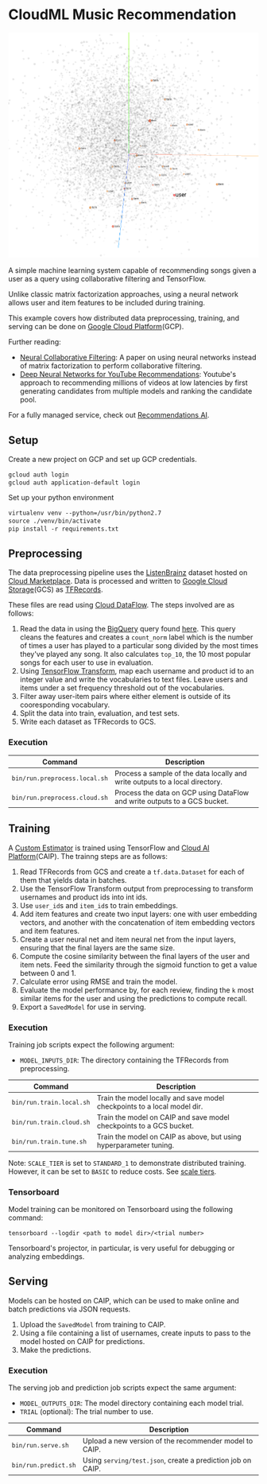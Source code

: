 # CloudML Music Recommendation
![Tensorboard projector showing close items to a user.](img/projector.png)

A simple machine learning system capable of recommending songs given a user as a query
using collaborative filtering and TensorFlow.

Unlike classic matrix factorization approaches, using a neural network allows
user and item features to be included during training. 

This example covers how distributed data preprocessing, training, and serving
can be done on [Google Cloud Platform](https://cloud.google.com/)(GCP).

Further reading:
  - [Neural Collaborative Filtering](https://arxiv.org/abs/1708.05031): A paper
    on using neural networks instead of matrix factorization to perform
    collaborative filtering.
  - [Deep Neural Networks for YouTube Recommendations](https://ai.google/research/pubs/pub45530):
    Youtube's approach to recommending millions of videos at low latencies by
    first generating candidates from multiple models and ranking the candidate
    pool.

For a fully managed service, check out [Recommendations
AI](https://cloud.google.com/recommendations/).

## Setup
Create a new project on GCP and set up GCP credentials.
```shell
gcloud auth login
gcloud auth application-default login
```

Set up your python environment
```shell
virtualenv venv --python=/usr/bin/python2.7
source ./venv/bin/activate
pip install -r requirements.txt
```

## Preprocessing
The data preprocessing pipeline uses the
[ListenBrainz](https://console.cloud.google.com/marketplace/details/metabrainz/listenbrainz)
dataset hosted on [Cloud
Marketplace](https://console.cloud.google.com/marketplace). Data is processed
and written to [Google Cloud Storage](https://cloud.google.com/storage/)(GCS) as
[TFRecords](https://www.tensorflow.org/tutorials/load_data/tf_records).

These files are read using [Cloud DataFlow](https://cloud.google.com/dataflow/).
The steps involved are as follows:
1. Read the data in using the
   [BigQuery](https://cloud.google.com/bigquery/) query found
   [here](trainer/query.py).
   This query cleans the features and creates a `count_norm` label which is the
   number of times a user has played to a particular song divided by the most
   times they've played any song. It also calculates `top_10`, the 10 most
   popular songs for each user to use in evaluation.
2. Using [TensorFlow
   Transform](https://www.tensorflow.org/tfx/transform/get_started), map each
   username and product id to an integer value and write the vocabularies to
   text files. Leave users and items under a set frequency threshold out of the
   vocabularies.
3. Filter away user-item pairs where either element is outside of its
   cooresponding vocabulary.
4. Split the data into train, evaluation, and test sets.
5. Write each dataset as TFRecords to GCS.

### Execution
| Command | Description |
|---------|-------------|
| `bin/run.preprocess.local.sh` | Process a sample of the data locally and write outputs to a local directory. |
| `bin/run.preprocess.cloud.sh` | Process the data on GCP using DataFlow and write outputs to a GCS bucket. |


## Training
A [Custom Estimator](https://www.tensorflow.org/guide/custom_estimators) is
trained using TensorFlow and [Cloud AI Platform](https://cloud.google.com/ai-platform/)(CAIP).
The trainng steps are as follows:
1. Read TFRecords from GCS and create a `tf.data.Dataset` for each of them that
   yields data in batches.
2. Use the TensorFlow Transform output from preprocessing to transform usernames
   and product ids into int ids.
3. Use `user_id`s and `item_id`s to train embeddings.
4. Add item features and create two input layers: one with user embedding
   vectors, and another with the concatenation of item embedding vectors and
   item features.
5. Create a user neural net and item neural net from the input layers, ensuring
   that the final layers are the same size.
6. Compute the cosine similarity between the final layers of the user and item
   nets. Feed the similarity through the sigmoid function to get a value between
   0 and 1.
7. Calculate error using RMSE and train the model.
8. Evaluate the model performance by, for each review, finding the `k` most
   similar items for the user and using the predictions to compute recall.
9. Export a `SavedModel` for use in serving.

### Execution
Training job scripts expect the following argument:
- `MODEL_INPUTS_DIR`: The directory containing the TFRecords from preprocessing.

| Command | Description |
|---------|-------------|
| `bin/run.train.local.sh` | Train the model locally and save model checkpoints to a local model dir. |
| `bin/run.train.cloud.sh` | Train the model on CAIP and save model checkpoints to a GCS bucket. |
| `bin/run.train.tune.sh` | Train the model on CAIP as above, but using hyperparameter tuning. |

Note: `SCALE_TIER` is set to `STANDARD_1` to demonstrate distributed training.
However, it can be set to `BASIC` to reduce costs. See [scale
tiers](https://cloud.google.com/ml-engine/docs/tensorflow/machine-types).

### Tensorboard
Model training can be monitored on Tensorboard using the following command:
```shell
tensorboard --logdir <path to model dir>/<trial number>
```
Tensorboard's projector, in particular, is very useful for debugging
or analyzing embeddings.

## Serving
Models can be hosted on CAIP, which can be used to make online and batch predictions via JSON requests.
1. Upload the `SavedModel` from training to CAIP.
2. Using a file containing a list of usernames, create inputs to pass to the
   model hosted on CAIP for predictions.
3. Make the predictions.

### Execution
The serving job and prediction job scripts expect the same argument:
- `MODEL_OUTPUTS_DIR`: The model directory containing each model trial.
- `TRIAL` (optional): The trial number to use.

| Command | Description |
|---------|-------------|
| `bin/run.serve.sh` | Upload a new version of the recommender model to CAIP. |
| `bin/run.predict.sh` | Using `serving/test.json`, create a prediction job on CAIP. |
